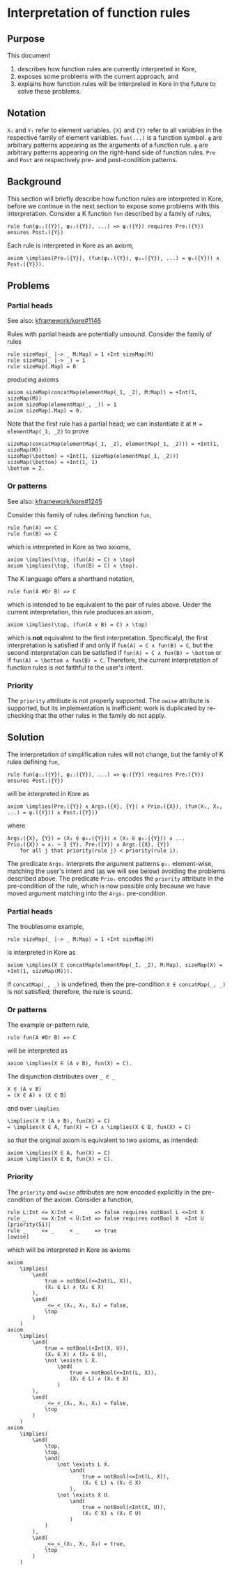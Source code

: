 # Interpretation of function rules

## Purpose

This document

1. describes how function rules are currently interpreted in Kore,
1. exposes some problems with the current approach, and
1. explains how function rules will be interpreted in Kore in the future to solve these problems.

## Notation

`Xᵢ` and `Yᵢ` refer to element variables.
`{X}` and `{Y}` refer to all variables in the respective family of element variables.
`fun(...)` is a function symbol.
`φ` are arbitrary patterns appearing as the arguments of a function rule.
`ψ` are arbitrary patterns appearing on the right-hand side of function rules.
`Pre` and `Post` are respectively pre- and post-condition patterns.

## Background

This section will briefly describe how function rules are interpreted in Kore,
before we continue in the next section to expose some problems with this interpretation.
Consider a K function `fun` described by a family of rules,

```.k
rule fun(φ₁ᵢ({Y}), φ₂ᵢ({Y}), ...) => ψᵢ({Y}) requires Preᵢ({Y}) ensures Postᵢ({Y})
```

Each rule is interpreted in Kore as an axiom,

```.kore
axiom \implies(Preᵢ({Y}), (fun(φ₁ᵢ({Y}), φ₂ᵢ({Y}), ...) = ψᵢ({Y})) ∧ Postᵢ({Y})).
```

## Problems

### Partial heads

See also: [kframework/kore#1146](https://github.com/kframework/kore/issues/1146)

Rules with partial heads are potentially unsound.
Consider the family of rules

```.k
rule sizeMap(_ |-> _ M:Map) = 1 +Int sizeMap(M)
rule sizeMap(_ |-> _) = 1
rule sizeMap(.Map) = 0
```

producing axioms

```.kore
axiom sizeMap(concatMap(elementMap(_1, _2), M:Map)) = +Int(1, sizeMap(M))
axiom sizeMap(elementMap(_, _)) = 1
axiom sizeMap(.Map) = 0.
```

Note that the first rule has a partial head;
we can instantiate it at `M = elementMap(_1, _2)` to prove

```.kore
sizeMap(concatMap(elementMap(_1, _2), elementMap(_1, _2))) = +Int(1, sizeMap(M))
sizeMap(\bottom) = +Int(1, sizeMap(elementMap(_1, _2)))
sizeMap(\bottom) = +Int(1, 1)
\bottom = 2.
```

### Or patterns

See also: [kframework/kore#1245](https://github.com/kframework/kore/issues/1245)

Consider this family of rules defining function `fun`,

```.k
rule fun(A) => C
rule fun(B) => C
```

which is interpreted in Kore as two axioms,

```.kore
axiom \implies(\top, (fun(A) = C) ∧ \top)
axiom \implies(\top, (fun(B) = C) ∧ \top).
```

The K language offers a shorthand notation,

```.k
rule fun(A #Or B) => C
```

which is intended to be equivalent to the pair of rules above.
Under the current interpretation, this rule produces an axiom,

```.kore
axiom \implies(\top, (fun(A ∨ B) = C) ∧ \top)
```

which is **not** equivalent to the first interpretation.
Specificalyl, the first interpretation is satisfied if and only if
`fun(A) = C ∧ fun(B) = C`,
but the second interpretation can be satisfied if
`fun(A) = C ∧ fun(B) = \bottom`
or if
`fun(A) = \bottom ∧ fun(B) = C`.
Therefore, the current interpretation of function rules is not faithful to the user's intent.

### Priority

The `priority` attribute is not properly supported.
The `owise` attribute is supported, but its implementation is inefficient:
work is duplicated by re-checking that the other rules in the family do not apply.

## Solution

The interpretation of simplification rules will not change,
but the family of K rules defining `fun`,

```.k
rule fun(φ₁ᵢ({Y}), φ₂ᵢ({Y}), ...) => ψᵢ({Y}) requires Preᵢ({Y}) ensures Postᵢ({Y})
```

will be interpreted in Kore as

```.kore
axiom \implies(Preᵢ({Y}) ∧ Argsᵢ({X}, {Y}) ∧ Prioᵢ({X}), (fun(X₁, X₂, ...) = ψᵢ({Y})) ∧ Postᵢ({Y}))
```

where

```.kore
Argsᵢ({X}, {Y}) = (X₁ ∈ φ₁ᵢ({Y})) ∧ (X₂ ∈ φ₂ᵢ({Y})) ∧ ...
Prioᵢ({X}) = ∧ⱼ ¬ ∃ {Y}. Preⱼ({Y}) ∧ Argsⱼ({X}, {Y})
    for all j that priority(rule j) < priority(rule i).
```

The predicate `Argsᵢ` interprets the argument patterns `φ₁ᵢ` element-wise,
matching the user's intent and (as we will see below) avoiding the problems described above.
The predicate `Prioᵢ` encodes the `priority` attribute in the pre-condition of the rule,
which is now possible only because we have moved argument matching into the `Argsᵢ` pre-condition.

### Partial heads

The troublesome example,

```.k
rule sizeMap(_ |-> _ M:Map) = 1 +Int sizeMap(M)
```

is interpreted in Kore as

```.kore
axiom \implies(X ∈ concatMap(elementMap(_1, _2), M:Map), sizeMap(X) = +Int(1, sizeMap(M))).
```

If `concatMap(_, _)` is undefined,
then the pre-condition `X ∈ concatMap(_, _)` is not satisfied;
therefore, the rule is sound.

### Or patterns

The example or-pattern rule,

```.k
rule fun(A #Or B) => C
```

will be interpreted as

```.kore
axiom \implies(X ∈ (A ∨ B), fun(X) = C).
```

The disjunction distributes over `_ ∈ _`

```.kore
X ∈ (A ∨ B)
= (X ∈ A) ∨ (X ∈ B)
```

and over `\implies`

```.kore
\implies(X ∈ (A ∨ B), fun(X) = C)
= \implies(X ∈ A, fun(X) = C) ∧ \implies(X ∈ B, fun(X) = C)
```

so that the original axiom is equivalent to two axioms, as intended:

```.kore
axiom \implies(X ∈ A, fun(X) = C)
axiom \implies(X ∈ B, fun(X) = C).
```

### Priority

The `priority` and `owise` attributes are now encoded explicitly in the
pre-condition of the axiom.
Consider a function,

```.k
rule L:Int <= X:Int < _     => false requires notBool L <=Int X
rule _     <= X:Int < U:Int => false requires notBool X  <Int U [priority(51)]
rule _     <= _     < _     => true                             [owise]
```

which will be interpreted in Kore as axioms

```.kore
axiom
    \implies(
        \and(
            true = notBool(<=Int(L, X)),
            (X₁ ∈ L) ∧ (X₂ ∈ X)
        ),
        \and(
            _<=_<_(X₁, X₂, X₃) = false,
            \top
        )
    )
axiom
    \implies(
        \and(
            true = notBool(<Int(X, U)),
            (X₂ ∈ X) ∧ (X₃ ∈ U),
            \not \exists L X.
                \and(
                    true = notBool(<=Int(L, X)),
                    (X₁ ∈ L) ∧ (X₂ ∈ X)
                )
        ),
        \and(
            _<=_<_(X₁, X₂, X₃) = false,
            \top
        )
    )
axiom
    \implies(
        \and(
            \top,
            \top,
            \and(
                \not \exists L X.
                    \and(
                        true = notBool(<=Int(L, X)),
                        (X₁ ∈ L) ∧ (X₂ ∈ X)
                    ),
                \not \exists X U.
                    \and(
                        true = notBool(<Int(X, U)),
                        (X₂ ∈ X) ∧ (X₃ ∈ U)
                    )
            )
        ),
        \and(
            _<=_<_(X₁, X₂, X₃) = true,
            \top
        )
    )
```
